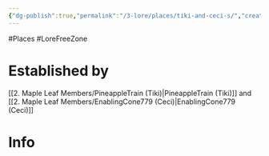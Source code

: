 ```yaml
---
{"dg-publish":true,"permalink":"/3-lore/places/tiki-and-ceci-s/","created":"2024-11-25T21:25:30.083-05:00"}
---
```


#Places #LoreFreeZone 
# Established by 
[[2. Maple Leaf Members/PineappleTrain (Tiki)\|PineappleTrain (Tiki)]] and [[2. Maple Leaf Members/EnablingCone779 (Ceci)\|EnablingCone779 (Ceci)]]
# Info
